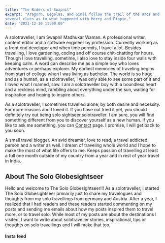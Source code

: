 ```yaml
---
title: "The Riders of Swapnil"
excerpt: "Aragorn, Legolas, and Gimli follow the trail of the Orcs and find
several clues as to what happened with Merry and Pippin."
date: "2023-12-30 11:00:00"
---
```


A solotraveller, I am Swapnil Madhukar Waman. A professional writer, content editor and a software engineer by profession. Currently working as a front end developer and when time permits, I travel a lot. Besides travelling, I love gardening, coding and off course chit-chatting for hours. Though I love travelling, sometime, I also love to stay inside four walls with keeping calm. A word can describe me as a simple boy who loves adventures or perhaps explorer. My earliest memories of traveling begins from start of college when I was living as bachelor. The world is so huge and as a human, as a solotraveller, I was only able to see some part of it and I loved what I roamed, saw. I am a solotraveller boy with a boundless heart and a reckless mind, rambling about everything under the sun, waiting for inspiration and hoping to inspire others.

As a solotraveller, I sometimes travelled alone, by both desire and necessity. For more reasons and I loved it. If you have not tried it yet, you should definitely try out being solo sightseer,solotraveller. I am sure, you will find something different from you to discover yourself as a new human. If you like to ask me something, you can [Contact](http://localhost:3000) page. I promise, I will get back to you soon.

A small travel blogger. An avid dreamer, love to read, a travel addicted person and a writer as well. I dream of traveling whole world and I hope to make the most of what life offers to me. Keeps passion of travelling at least a full one month outside of my country from a year and in rest of year travel in India.
## **About The Solo Globesightseer**
Hello and welcome to The Solo Globesightseer!!! As a solotraveller, I started The Solo Globesightseer primarily just to share my travelogues and thoughts from my solo travellings from germany and Austria. After a year, I realized that I had readers and these readers started commenting on my posts and sending me emails about how my posts inspired them to travel more, or to travel solo. While most of my posts are about the destinations I visited, I want to write about solotraveller stories, inspirational, tips or thoughts on solo travellings and I will make that too.


#### Insta feed

